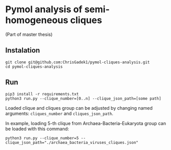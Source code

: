 # Pymol analysis of semi-homogeneous cliques

(Part of master thesis)

## Instalation

```
git clone git@github.com:ChrisGadek1/pymol-cliques-analysis.git
cd pymol-cliques-analysis
```

## Run

```
pip3 install -r requirements.txt
python3 run.py --clique_number=[0..n] --clique_json_path=[some path]
```

Loaded clique and cliques group can be adjusted by changing named arguments: `cliques_number` and `cliques_json_path`.

In example, loading 5-th clique from Archaea-Bacteria-Eukaryota group can be loaded with this command:

```
python3 run.py --clique_number=5 --clique_json_path="./archaea_bacteria_viruses_cliques.json"
```